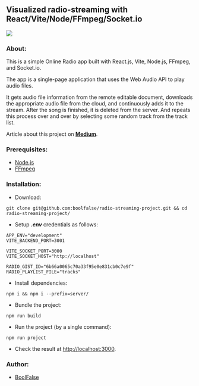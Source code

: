 
## Visualized radio-streaming with React/Vite/Node/FFmpeg/Socket.io

![](https://i.imgur.com/KwGKjNj.gif)

### About:

This is a simple Online Radio app built with React.js, Vite, Node.js, FFmpeg, and Socket.io.

The app is a single-page application that uses the Web Audio API to play audio files.

It gets audio file information from the remote editable document, downloads the appropriate audio file from the cloud, and continuously adds it to the stream. After the song is finished, it is deleted from the server. And repeats this process over and over by selecting some random track from the track list.

Article about this project on [**Medium**](https://medium.com/@boolfalse/visualized-radio-streaming-with-react-vite-node-ffmpeg-socket-io-9ed6feb6fcc3).


### Prerequisites:

- [Node.js](https://nodejs.org/en/download)
- [FFmpeg](https://ffmpeg.org/download.html)


### Installation:

- Download:
```shell
git clone git@github.com:boolfalse/radio-streaming-project.git && cd radio-streaming-project/
```

- Setup _**.env**_ credentials as follows:
```dotenv
APP_ENV="development"
VITE_BACKEND_PORT=3001

VITE_SOCKET_PORT=3000
VITE_SOCKET_HOST="http://localhost"

RADIO_GIST_ID="6b66a0065c70a33f95e0e831cb0c7e9f"
RADIO_PLAYLIST_FILE="tracks"
```

- Install dependencies:
```shell
npm i && npm i --prefix=server/
```

- Bundle the project:
```shell
npm run build
```

- Run the project (by a single command):
```shell
npm run project
```

- Check the result at [http://localhost:3000](http://localhost:3000).


### Author:

- [BoolFalse](https://boolfalse.com/)
